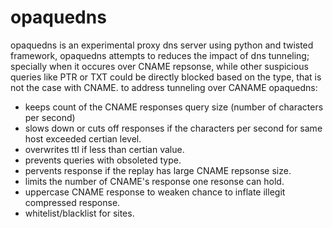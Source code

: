 # opaquedns
opaquedns is an experimental proxy dns server using python and twisted framework, opaquedns attempts to reduces the impact of dns tunneling; specially when it occures over CNAME repsonse, while other suspicious queries like PTR or TXT could be directly blocked based on the type, that is not the case with CNAME. to address tunneling over CANAME opaquedns: 
  - keeps count of the CNAME responses query size (number of characters per second)
  - slows down or cuts off responses if the characters per second for same host exceeded certian level. 
  - overwrites ttl if less than certian value.
  - prevents queries with obsoleted type.
  - pervents response if the replay has large CNAME repsonse size.
  - limits the number of CNAME's response one resonse can hold.
  - uppercase CNAME response to weaken chance to inflate illegit compressed response. 
  - whitelist/blacklist for sites.